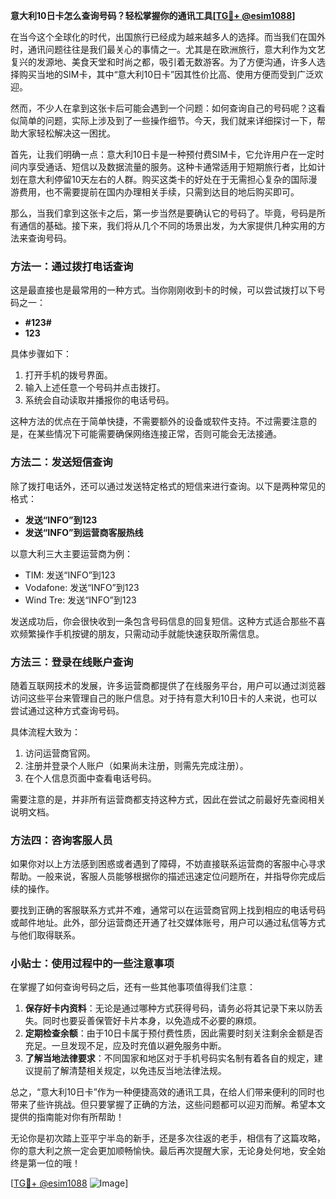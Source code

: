 **意大利10日卡怎么查询号码？轻松掌握你的通讯工具[[TG💪+ @esim1088](https://t.me/s/esim1088)]**

在当今这个全球化的时代，出国旅行已经成为越来越多人的选择。而当我们在国外时，通讯问题往往是我们最关心的事情之一。尤其是在欧洲旅行，意大利作为文艺复兴的发源地、美食天堂和时尚之都，吸引着无数游客。为了方便沟通，许多人选择购买当地的SIM卡，其中“意大利10日卡”因其性价比高、使用方便而受到广泛欢迎。

然而，不少人在拿到这张卡后可能会遇到一个问题：如何查询自己的号码呢？这看似简单的问题，实际上涉及到了一些操作细节。今天，我们就来详细探讨一下，帮助大家轻松解决这一困扰。

首先，让我们明确一点：意大利10日卡是一种预付费SIM卡，它允许用户在一定时间内享受通话、短信以及数据流量的服务。这种卡通常适用于短期旅行者，比如计划在意大利停留10天左右的人群。购买这类卡的好处在于无需担心复杂的国际漫游费用，也不需要提前在国内办理相关手续，只需到达目的地后购买即可。

那么，当我们拿到这张卡之后，第一步当然是要确认它的号码了。毕竟，号码是所有通信的基础。接下来，我们将从几个不同的场景出发，为大家提供几种实用的方法来查询号码。

### 方法一：通过拨打电话查询

这是最直接也是最常用的一种方式。当你刚刚收到卡的时候，可以尝试拨打以下号码之一：

- **#123#**
- **123**

具体步骤如下：
1. 打开手机的拨号界面。
2. 输入上述任意一个号码并点击拨打。
3. 系统会自动读取并播报你的电话号码。

这种方法的优点在于简单快捷，不需要额外的设备或软件支持。不过需要注意的是，在某些情况下可能需要确保网络连接正常，否则可能会无法接通。

### 方法二：发送短信查询

除了拨打电话外，还可以通过发送特定格式的短信来进行查询。以下是两种常见的格式：

- **发送“INFO”到123**
- **发送“INFO”到运营商客服热线**

以意大利三大主要运营商为例：
- TIM: 发送“INFO”到123
- Vodafone: 发送“INFO”到123
- Wind Tre: 发送“INFO”到123

发送成功后，你会很快收到一条包含号码信息的回复短信。这种方式适合那些不喜欢频繁操作手机按键的朋友，只需动动手就能快速获取所需信息。

### 方法三：登录在线账户查询

随着互联网技术的发展，许多运营商都提供了在线服务平台，用户可以通过浏览器访问这些平台来管理自己的账户信息。对于持有意大利10日卡的人来说，也可以尝试通过这种方式查询号码。

具体流程大致为：
1. 访问运营商官网。
2. 注册并登录个人账户（如果尚未注册，则需先完成注册）。
3. 在个人信息页面中查看电话号码。

需要注意的是，并非所有运营商都支持这种方式，因此在尝试之前最好先查阅相关说明文档。

### 方法四：咨询客服人员

如果你对以上方法感到困惑或者遇到了障碍，不妨直接联系运营商的客服中心寻求帮助。一般来说，客服人员能够根据你的描述迅速定位问题所在，并指导你完成后续的操作。

要找到正确的客服联系方式并不难，通常可以在运营商官网上找到相应的电话号码或邮件地址。此外，部分运营商还开通了社交媒体账号，用户可以通过私信等方式与他们取得联系。

### 小贴士：使用过程中的一些注意事项

在掌握了如何查询号码之后，还有一些其他事项值得我们注意：

1. **保存好卡内资料**：无论是通过哪种方式获得号码，请务必将其记录下来以防丢失。同时也要妥善保管好卡片本身，以免造成不必要的麻烦。
2. **定期检查余额**：由于10日卡属于预付费性质，因此需要时刻关注剩余金额是否充足。一旦发现不足，应及时充值以避免服务中断。
3. **了解当地法律要求**：不同国家和地区对于手机号码实名制有着各自的规定，建议提前了解清楚相关规定，以免违反当地法律法规。

总之，“意大利10日卡”作为一种便捷高效的通讯工具，在给人们带来便利的同时也带来了些许挑战。但只要掌握了正确的方法，这些问题都可以迎刃而解。希望本文提供的指南能对你有所帮助！

无论你是初次踏上亚平宁半岛的新手，还是多次往返的老手，相信有了这篇攻略，你的意大利之旅一定会更加顺畅愉快。最后再次提醒大家，无论身处何地，安全始终是第一位的哦！

[[TG💪+ @esim1088](https://t.me/s/esim1088) ![Image](https://i.postimg.cc/4NQfJmqS/Snipaste-2025-05-13-00-14-12.png)]
